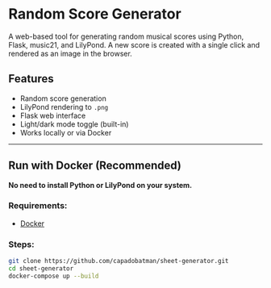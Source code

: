 # Random Score Generator

A web-based tool for generating random musical scores using Python, Flask, music21, and LilyPond. A new score is created with a single click and rendered as an image in the browser.

## Features

- Random score generation 
- LilyPond rendering to `.png`
- Flask web interface
- Light/dark mode toggle (built-in)
- Works locally or via Docker

---

## Run with Docker (Recommended)

**No need to install Python or LilyPond on your system.**

### Requirements:
- [Docker](https://www.docker.com/)

### Steps:

```bash
git clone https://github.com/capadobatman/sheet-generator.git
cd sheet-generator
docker-compose up --build
